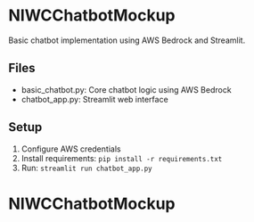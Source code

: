 # NIWCChatbotMockup
Basic chatbot implementation using AWS Bedrock and Streamlit.

## Files
- basic_chatbot.py: Core chatbot logic using AWS Bedrock
- chatbot_app.py: Streamlit web interface

## Setup
1. Configure AWS credentials
2. Install requirements: `pip install -r requirements.txt`
3. Run: `streamlit run chatbot_app.py`
# NIWCChatbotMockup
